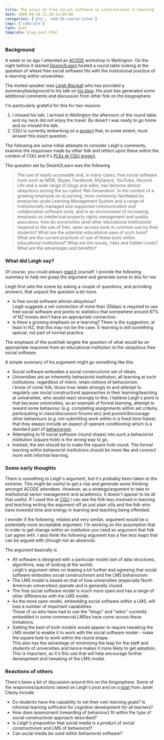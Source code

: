 ```yaml
---
title: The place of free social software in institutional e-learning
date: 2008-06-28 21:26:11+10:00
categories: ['ple', 'web-20-course-sites']
tags: ['cddu-ple']
type: post
template: blog-post.html
---
```

### Background

A week or so ago I attended an [ACODE](http://www.acode.edu.au/) workshop in Wellington. On the night before it started [Desire2Learn](http://desire2learn.com) hosted a round table looking at the question of where free social software fits with the institutional practice of e-learning within universities.

The invited speaker was [Leigh Blackall](http://learnonline.wordpress.com/about/) who has provided a summary/background to his talk on [his blog](http://learnonline.wordpress.com/2008/06/19/speaking-to-ascilite-acode-and-desire2learn/). His post has generated some additional comments and discussion from other folk on the blogosphere.

I'm particularly grateful for this for two reasons

1. I missed his talk. I arrived in Wellington the afternoon of the round table and my neck did not enjoy the travel. By desert I was ready to go home and so missed the talk.
2. CQU is currently embarking on a [project](http://cddu.cqu.edu.au/index.php/Personal_Learning_Environments_%40_CQU) that, to some extent, must answer this exact question.

The following are some initial attempts to consider Leigh's comments, examine the responses made by other folk and reflect upon these within the context of CQU and it's [PLEs @ CQU project](http://cddu.cqu.edu.au/index.php/Personal_Learning_Environments_%40_CQU).

The question set by Desire2Learn was the following

> The use of easily accessible and, in many cases, free social software tools such as MSN, Skype, Facebook, MySpace, YouTube, Second Life and a wide range of blogs and wikis, has become almost ubiquitous among the so-called ‘Net Generation’. In the context of a growing emphasis on eLearning, most commonly facilitated by enterprise-scale Learning Management System and a range of institutionally managed and supported communication and collaboration software tools, and in an environment of increasing emphasis on intellectual property rights management and quality assurance, how do universities (and other educational institutions) respond to the use of free, open-access tools in common use by their students? What are the potential educational uses of such tools? What are the current practices of use of these tools within educational institutions? What are the issues, risks and hidden costs? What are the advantages and benefits?

### What did Leigh say?

Of course, you could always [read it](http://learnonline.wordpress.com/2008/06/19/speaking-to-ascilite-acode-and-desire2learn/) yourself. I provide the following summary to help me grasp the argument and generate some to dos for me.

Leigh first sets the scene by asking a couple of questions, and providing answers, that unpack the question a bit more.

- Is free social software almost ubiquitous?  
    Leigh suggests a net connection of more than 25kbps is required to use free social software and points to statistics that somewhere around 67% of NZ homes don't have an appropriate connection.
- Is there a growing emphasis on e-learning? There is the suggestion, at least in NZ, that this may not be the case. E-learning is still something special, not part of normal practice.

The emphasis of the post/talk targets the question of what would be an appropriate response from an educational institution to the ubiquitous free social software.

A simple summary of his argument might go something like this

- Social software embodies a social constructivist set of ideals.
- Universities are an inherently behaviorist institution, all learning at such institutions, regardless of intent, retain notions of behaviorism.  
    I know of some folk, those how relate strongly to and attempt to regularly use social constructivist approaches in their learning/teaching at universities, who would react strongly to this. I believe Leigh's point is that because universities, as an example of formal learning, attempt to reward some behaviour (e.g. completing assignments within set criteria, participating in class/discussion forums etc) and punish/discourage other behaviours (e.g. not submitting work within in a fixed time frame) that they always include an aspect of operant conditioning which is a standard part of [behaviorism](http://en.wikipedia.org/wiki/Learning_theory_\(education\)#Behaviorism).
- Attempting to fit social software (round shape) into such a behaviorist institution (square hole) is the wrong way to go.
- Instead, the aim should be to make the square hole round. The formal learning within behaviorist institutions should be more like and connect more with informal learning.

### Some early thoughts

There is something to Leigh's argument, but it's probably been taken to the extreme. This might be useful to get a rise and generate some thinking amongst ACODE attendees. However, as a strategy/argument to take to institutional senior management and academics, it doesn't appear to be all that useful. If I used this at [CQU](http://www.cqu.edu.au) I can see the folk less involved in learning and teaching writing the argument off as just plain silly and the folk who have invested time and energy in learning and teaching being offended.

I wonder if the following, related and very similar, argument would be a potentially more acceptable argument. I'm working on the assumption that in order to get change within an institution you need an argument that folk can agree with. I also think the following argument has a few less leaps that can be argued with (though not an absence).

The argument basically is

- All software is designed with a particular model (set of data structures, algorithms, way of looking at the world).  
    Leigh's argument relies on leaping a bit further and agreeing that social software embodies social constructivism and the LMS behaviorism.
- The LMS model is based on that of how universities (especially North American universities) operate and is generally closed.
- The free social software model is much more open and has a range of other differences with the LMS model.
- As the more open model, embedding social software within a LMS, will lose a number of important capabilities.  
    Those of us who have had to use the "blogs" and "wikis" currently embedded in some commercial LMSes have come across these limitations.
- Getting the best of both models would appear to require tweaking the LMS model to enable it to work with the social software model - make the square hole to work within the round shape.  
    This also has the advantage of minimising the leap for the staff and students of universities and hence makes it more likely to get adoption. This is important, as it's this use that will help encourage further development and tweaking of the LMS model.

### Reactions of others

There's been a bit of discussion around this on the blogosphere. Some of the responses/questions raised on Leigh's post and on a [post](http://brandon-hall.com/janetclarey/?p=700) from Janet Clarey include

- Do students have the capability to set their own learning goals? Is informal learning sufficient for cognitive development for all learners?
- How does assessment (rewarding of behaviour) fit within the type of social constructivist approach described?
- Is Leigh's proposition that social media is a product of social constructivism and LMS of behaviorist?
- Can social media be used within behaviorist software?